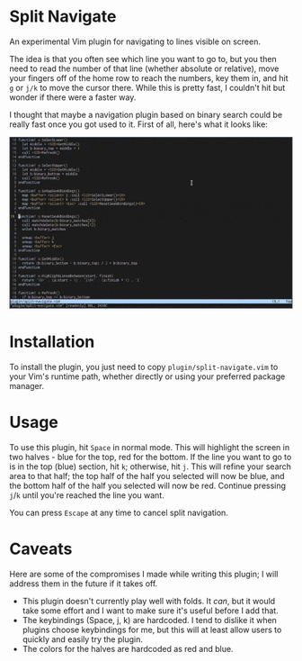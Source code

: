# Split Navigate

An experimental Vim plugin for navigating to lines visible on screen.

The idea is that you often see which line you want to go to, but you then need
to read the number of that line (whether absolute or relative), move your fingers
off of the home row to reach the numbers, key them in, and hit `g` or `j/k` to
move the cursor there.  While this is pretty fast, I couldn't hit but wonder
if there were a faster way.

I thought that maybe a navigation plugin based on binary search could be really
fast once you got used to it.  First of all, here's what it looks like:

![Animation](animation.gif)

# Installation

To install the plugin, you just need to copy `plugin/split-navigate.vim` to your
Vim's runtime path, whether directly or using your preferred package manager.

# Usage

To use this plugin, hit `Space` in normal mode.  This will highlight the screen
in two halves - blue for the top, red for the bottom.  If the line you want
to go to is in the top (blue) section, hit `k`; otherwise, hit `j`.  This will
refine your search area to that half; the top half of the half you selected will
now be blue, and the bottom half of the half you selected will now be red.  Continue
pressing `j`/`k` until you're reached the line you want.

You can press `Escape` at any time to cancel split navigation.

# Caveats

Here are some of the compromises I made while writing this plugin; I will address
them in the future if it takes off.

  - This plugin doesn't currently play well with folds.  It *can*, but it would take some effort and I want to make sure it's useful before I add that.
  - The keybindings (Space, j, k) are hardcoded.  I tend to dislike it when plugins choose keybindings for me, but this will at least allow users to quickly and easily try the plugin.
  - The colors for the halves are hardcoded as red and blue.
